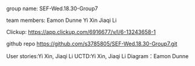 # 
group name: SEF-Wed.18.30-Group7

team members:
Eamon Dunne
Yi Xin
Jiaqi Li

Clickup:
https://app.clickup.com/6916677/v/l/6-13243658-1

github repo
https://github.com/s3785805/SEF-Wed.18.30-Group7.git

User stories:Yi Xin, Jiaqi Li
UCTD:Yi Xin, Jiaqi Li
Diagram：Eamon Dunne

